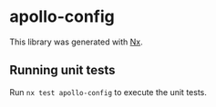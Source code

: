 # apollo-config

This library was generated with [Nx](https://nx.dev).

## Running unit tests

Run `nx test apollo-config` to execute the unit tests.
